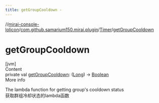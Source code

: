 ```yaml
---
title: getGroupCooldown -
---
```

//[mirai-console-lolicon](../../../index.md)/[com.github.samarium150.mirai.plugin](../index.md)/[Timer](index.md)/[getGroupCooldown](get-group-cooldown.md)



# getGroupCooldown  
[jvm]  
Content  
private val [getGroupCooldown](get-group-cooldown.md): ([Long](https://kotlinlang.org/api/latest/jvm/stdlib/kotlin/-long/index.html)) -> [Boolean](https://kotlinlang.org/api/latest/jvm/stdlib/kotlin/-boolean/index.html)  
More info  


The lambda function for getting group's cooldown status <br> 获取群组冷却状态的lambda函数

  



